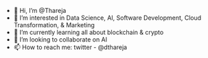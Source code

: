 - 👋 Hi, I’m @Thareja
- 👀 I’m interested in Data Science, AI, Software Development, Cloud Transformation, & Marketing
- 🌱 I’m currently learning all about blockchain & crypto
- 💞️ I’m looking to collaborate on AI
- 📫 How to reach me: twitter -  @dthareja 

<!---
Thareja/Thareja is a ✨ special ✨ repository because its `README.md` (this file) appears on your GitHub profile.
You can click the Preview link to take a look at your changes.
--->
